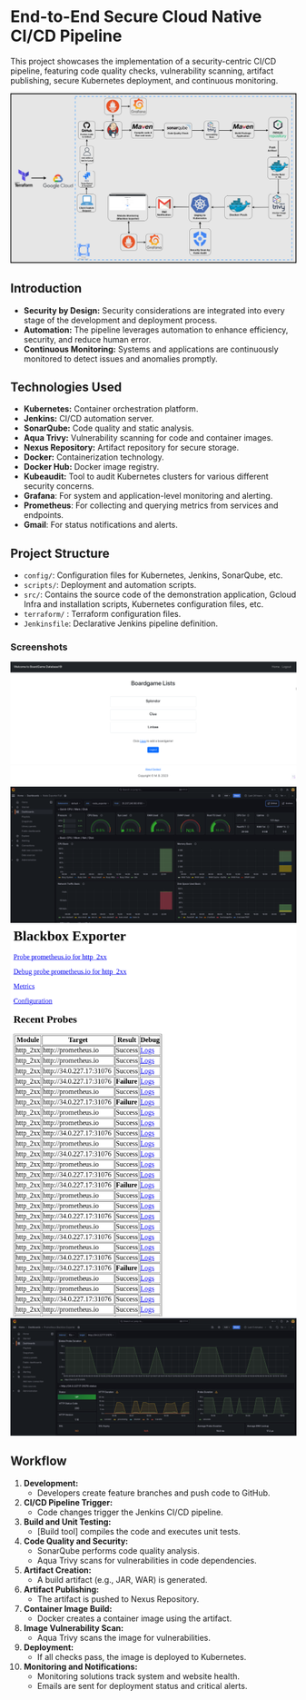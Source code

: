 # End-to-End Secure Cloud Native CI/CD Pipeline

This project showcases the implementation of a security-centric CI/CD pipeline, featuring code quality checks, vulnerability scanning, artifact publishing, secure Kubernetes deployment, and continuous monitoring.

![Security-centric CI/CD Pipeline](Architecture/ArchitectureDiag.GCP.png)

## Introduction

* **Security by Design:** Security considerations are integrated into every stage of the development and deployment process.
* **Automation:** The pipeline leverages automation to enhance efficiency, security, and reduce human error.
* **Continuous Monitoring:**  Systems and applications are continuously monitored to detect issues and anomalies promptly.

## Technologies Used

* **Kubernetes:** Container orchestration platform.
* **Jenkins:** CI/CD automation server.
* **SonarQube:** Code quality and static analysis.
* **Aqua Trivy:** Vulnerability scanning for code and container images.
* **Nexus Repository:** Artifact repository for secure storage.
* **Docker:** Containerization technology.
* **Docker Hub:** Docker image registry.
* **Kubeaudit:** Tool to audit Kubernetes clusters for various different security concerns.
* **Grafana**: For system and application-level monitoring and alerting.
* **Prometheus**: For collecting and querying metrics from services and endpoints.
* **Gmail**: For status notifications and alerts.


## Project Structure

* `config/`: Configuration files for Kubernetes, Jenkins, SonarQube, etc.
* `scripts/`:  Deployment and automation scripts.
* `src/`: Contains the source code of the demonstration application, Gcloud Infra and installation scripts, Kubernetes configuration files, etc.
* `terraform/` : Terraform configuration files.
* `Jenkinsfile`:  Declarative Jenkins pipeline definition.

### Screenshots
![Deployed Website](ProjectImages/DeployedWebsite.png)
![GrafanaDashboard](ProjectImages/GrafanaMonitoringSystem.png)
![Blackbox Exporter](ProjectImages/BlackboxExporter.png)
![Website Traffic Monitor](ProjectImages/GrafanaMonitoringWebsiteTraffic.png)

## Workflow

1. **Development:**
   * Developers create feature branches and push code to GitHub.
2. **CI/CD Pipeline Trigger:**
   * Code changes trigger the Jenkins CI/CD pipeline.
3. **Build and Unit Testing:**
   * [Build tool] compiles the code and executes unit tests.
4. **Code Quality and Security:**
   * SonarQube performs code quality analysis.
   * Aqua Trivy scans for vulnerabilities in code dependencies.
5. **Artifact Creation:**
   * A build artifact (e.g., JAR, WAR) is generated.
6. **Artifact Publishing:**
   * The artifact is pushed to Nexus Repository.
7. **Container Image Build:**
   * Docker creates a container image using the artifact.
8. **Image Vulnerability Scan:**
   * Aqua Trivy scans the image for vulnerabilities.
9. **Deployment:**
   * If all checks pass, the image is deployed to Kubernetes.
10. **Monitoring and Notifications:**
    * Monitoring solutions track system and website health.
    * Emails are sent for deployment status and critical alerts.
